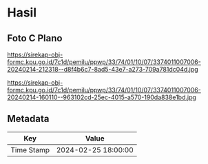 # Hasil

## Foto C Plano

https://sirekap-obj-formc.kpu.go.id/7c1d/pemilu/ppwp/33/74/01/10/07/3374011007006-20240214-212318--d8f4b6c7-8ad5-43e7-a273-709a781dc04d.jpg

https://sirekap-obj-formc.kpu.go.id/7c1d/pemilu/ppwp/33/74/01/10/07/3374011007006-20240214-160110--963102cd-25ec-4015-a570-190da838e1bd.jpg


## Metadata

| Key        | Value               |
| ---------- | ------------------- |
| Time Stamp | 2024-02-25 18:00:00 |



